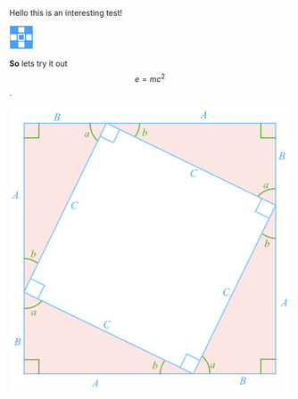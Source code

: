 Hello this is an interesting test!

![](./test-image.png)

**So** lets try it out $$e=mc^2$$.

![](./ThreeTriangles.png)